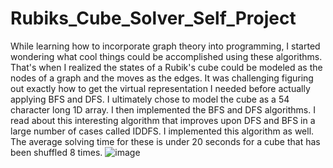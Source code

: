 # Rubiks_Cube_Solver_Self_Project

While learning how to incorporate graph theory into programming, I started wondering what cool things could be accomplished using these algorithms. That's when I realized the states of a Rubik's cube could be modeled as the nodes of a graph and the moves as the edges. It was challenging figuring out exactly how to get the virtual representation I needed before actually applying BFS and DFS. I ultimately chose to model the cube as a 54 character long 1D array. I then implemented the BFS and DFS algorithms. I read about this interesting algorithm that improves upon DFS and BFS in a large number of cases called IDDFS. I implemented this algorithm as well. The average solving time for these is under 20 seconds for a cube that has been shuffled 8 times.
![image](https://github.com/theterminator2k/Rubiks_Cube_Solver_Self_Project/assets/174015398/b86ecbb8-42d0-4795-be6c-50c7e97d680f)
